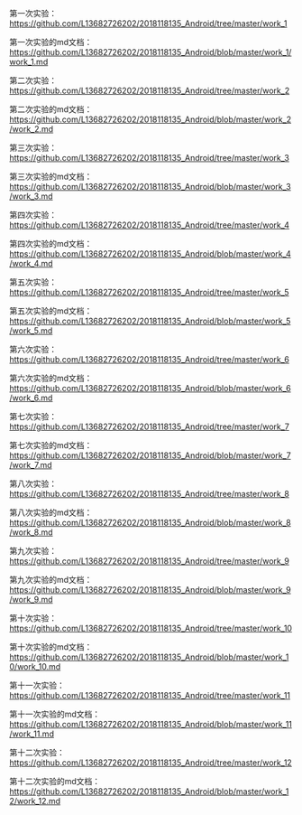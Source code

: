 第一次实验：https://github.com/L13682726202/2018118135_Android/tree/master/work_1

第一次实验的md文档：https://github.com/L13682726202/2018118135_Android/blob/master/work_1/work_1.md

第二次实验：https://github.com/L13682726202/2018118135_Android/tree/master/work_2

第二次实验的md文档：https://github.com/L13682726202/2018118135_Android/blob/master/work_2/work_2.md

第三次实验：https://github.com/L13682726202/2018118135_Android/tree/master/work_3

第三次实验的md文档：https://github.com/L13682726202/2018118135_Android/blob/master/work_3/work_3.md

第四次实验：https://github.com/L13682726202/2018118135_Android/tree/master/work_4

第四次实验的md文档：https://github.com/L13682726202/2018118135_Android/blob/master/work_4/work_4.md

第五次实验：https://github.com/L13682726202/2018118135_Android/tree/master/work_5

第五次实验的md文档：https://github.com/L13682726202/2018118135_Android/blob/master/work_5/work_5.md

第六次实验：https://github.com/L13682726202/2018118135_Android/tree/master/work_6

第六次实验的md文档：https://github.com/L13682726202/2018118135_Android/blob/master/work_6/work_6.md

第七次实验：https://github.com/L13682726202/2018118135_Android/tree/master/work_7

第七次实验的md文档：https://github.com/L13682726202/2018118135_Android/blob/master/work_7/work_7.md

第八次实验：https://github.com/L13682726202/2018118135_Android/tree/master/work_8

第八次实验的md文档：https://github.com/L13682726202/2018118135_Android/blob/master/work_8/work_8.md

第九次实验：https://github.com/L13682726202/2018118135_Android/tree/master/work_9

第九次实验的md文档：https://github.com/L13682726202/2018118135_Android/blob/master/work_9/work_9.md

第十次实验：https://github.com/L13682726202/2018118135_Android/tree/master/work_10

第十次实验的md文档：https://github.com/L13682726202/2018118135_Android/blob/master/work_10/work_10.md

第十一次实验：https://github.com/L13682726202/2018118135_Android/tree/master/work_11

第十一次实验的md文档：https://github.com/L13682726202/2018118135_Android/blob/master/work_11/work_11.md

第十二次实验：https://github.com/L13682726202/2018118135_Android/tree/master/work_12

第十二次实验的md文档：https://github.com/L13682726202/2018118135_Android/blob/master/work_12/work_12.md


